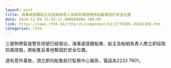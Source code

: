 ```yaml
---
layout: post
title: 海事處提醒船主及船舶負責人採取防風措施將船隻繫固於安全位置
date: 2024-11-09 15:54:17.000000000 +08:00
link: https://news.rthk.hk/rthk/ch/component/k2/1778308-20241109.htm
categories: rthk
---
```


三號熱帶氣旋警告信號已經發出，海事處提醒船東、船主及船舶負責人應立即採取防風措施，將船隻妥善地繫固於安全位置。

遇有意外事故，須立即向船隻航行監察中心報告，電話為2233 7801。
